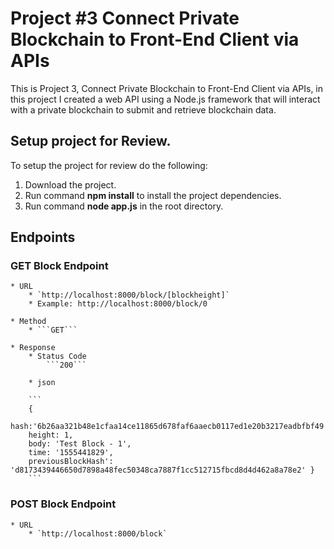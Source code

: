 # Project #3 Connect Private Blockchain to Front-End Client via APIs

This is Project 3, Connect Private Blockchain to Front-End Client via APIs, in this project I created a web API using a Node.js framework that will interact with a private blockchain to submit and retrieve blockchain data.

## Setup project for Review.

To setup the project for review do the following:
1. Download the project.
2. Run command __npm install__ to install the project dependencies.
3. Run command __node app.js__ in the root directory.

## Endpoints

### GET Block Endpoint

	* URL  
		* `http://localhost:8000/block/[blockheight]`
		* Example: http://localhost:8000/block/0

	* Method
		* ```GET```
	
	* Response
		* Status Code
			```200```

		* json

		```
		{ 
			hash:'6b26aa321b48e1cfaa14ce11865d678faf6aaecb0117ed1e20b3217eadbfbf49',
  		height: 1,
  		body: 'Test Block - 1',
  		time: '1555441829',
  		previousBlockHash': 'd8173439446650d7898a48fec50348ca7887f1cc512715fbcd8d4d462a8a78e2' }
		```

### POST Block Endpoint
	* URL
		* `http://localhost:8000/block`